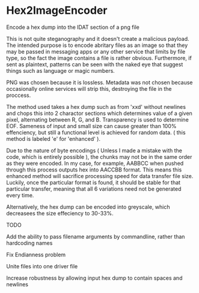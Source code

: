 # Hex2ImageEncoder
Encode a hex dump into the IDAT section of a png file


This is not quite steganography and it doesn't create a malicious payload. The intended purpose is to encode abritary files as an image so that they may be passed in messaging apps or any other service that limits by file type, so the fact the image contains a file is rather obvious. Furthermore, if sent as plaintext, patterns can be seen with the naked eye that suggest things such as language or magic numbers. 

PNG was chosen because it is lossless. Metadata was not chosen because occasionally online services will strip this, destroying the file in the proccess. 

The method used takes a hex dump such as from 'xxd' without newlines and chops this into 2 charactor sections which determines value of a given pixel, alternating between R, G, and B. Transparency is used to determine EOF. Sameness of input and small size can cause greater than 100% effenciency, but still a functional level is achieved for random data. ( this method is labeled 'e' for 'enhanced' ). 

Due to the nature of byte encodings ( Unless I made a mistake with the code, which is entirely possible ), the chunks may not be in the same order as they were encoded. In my case, for example, AABBCC when pushed through this process outputs hex into AACCBB format. This means this enhanced method will sacrifice processing speed for data transfer file size. Luckily, once the particular format is found, it should be stable for that particular transfer, meaning that all 6 variations need not be generated every time.

Alternatively, the hex dump can be encoded into greyscale, which decreasees the size effeciency to 30-33%.

TODO

Add the ability to pass filename arguments by commandline, rather than hardcoding names

Fix Endianness problem

Unite files into one driver file

Increase robustness by allowing input hex dump to contain spaces and newlines
